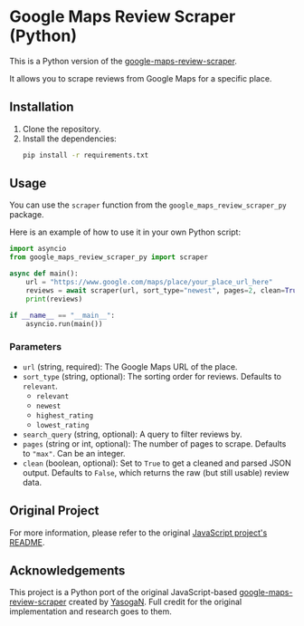 # Google Maps Review Scraper (Python)

This is a Python version of the [google-maps-review-scraper](https://github.com/YasogaN/google-maps-review-scraper).

It allows you to scrape reviews from Google Maps for a specific place.

## Installation

1.  Clone the repository.
2.  Install the dependencies:
    ```bash
    pip install -r requirements.txt
    ```

## Usage

You can use the `scraper` function from the `google_maps_review_scraper_py` package.

Here is an example of how to use it in your own Python script:

```python
import asyncio
from google_maps_review_scraper_py import scraper

async def main():
    url = "https://www.google.com/maps/place/your_place_url_here"
    reviews = await scraper(url, sort_type="newest", pages=2, clean=True)
    print(reviews)

if __name__ == "__main__":
    asyncio.run(main())
```

### Parameters

-   `url` (string, required): The Google Maps URL of the place.
-   `sort_type` (string, optional): The sorting order for reviews. Defaults to `relevant`.
    -   `relevant`
    -   `newest`
    -   `highest_rating`
    -   `lowest_rating`
-   `search_query` (string, optional): A query to filter reviews by.
-   `pages` (string or int, optional): The number of pages to scrape. Defaults to `"max"`. Can be an integer.
-   `clean` (boolean, optional): Set to `True` to get a cleaned and parsed JSON output. Defaults to `False`, which returns the raw (but still usable) review data.

## Original Project

For more information, please refer to the original [JavaScript project's README](https://github.com/YasogaN/google-maps-review-scraper/blob/main/ReadMe.md).

## Acknowledgements

This project is a Python port of the original JavaScript-based [google-maps-review-scraper](https://github.com/YasogaN/google-maps-review-scraper) created by [YasogaN](https://github.com/YasogaN). Full credit for the original implementation and research goes to them.
